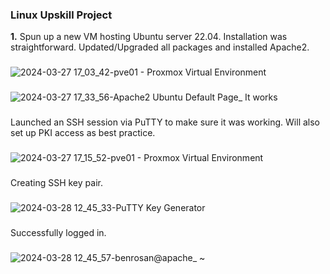 ### Linux Upskill Project

**1.** Spun up a new VM hosting Ubuntu server 22.04. Installation was straightforward. Updated/Upgraded all packages and installed Apache2.
###
![2024-03-27 17_03_42-pve01 - Proxmox Virtual Environment](https://github.com/Benrosan/Linux_Upskill/assets/160042310/b7992d8b-5624-457b-9f6a-dc91126235bd)
###
![2024-03-27 17_33_56-Apache2 Ubuntu Default Page_ It works](https://github.com/Benrosan/Linux_Upskill/assets/160042310/37db9b52-63d5-4c5a-a4b6-a70b99878e5d)
###
Launched an SSH session via PuTTY to make sure it was working. Will also set up PKI access as best practice.
###
![2024-03-27 17_15_52-pve01 - Proxmox Virtual Environment](https://github.com/Benrosan/Linux_Upskill/assets/160042310/109bb4d5-8d30-405f-baa8-b16238708ab6)
###
Creating SSH key pair.
###
![2024-03-28 12_45_33-PuTTY Key Generator](https://github.com/Benrosan/Linux_Upskill/assets/160042310/a13d37de-7ea6-4d61-8085-68d577c0b544)
###
Successfully logged in.
###
![2024-03-28 12_45_57-benrosan@apache_ ~](https://github.com/Benrosan/Linux_Upskill/assets/160042310/84926e11-d6ae-4499-8808-4fb6f38e54c5)



